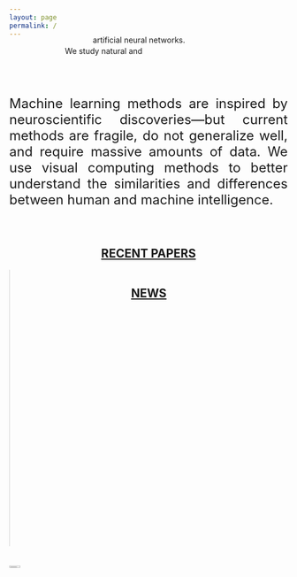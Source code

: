```yaml
---
layout: page
permalink: /
---
```

 
<!--<div id='advertisement' style='position:absolute;top:20px;right:20px'>
  <center>
    <img src='gfx/heart.png' style='width:30px'><br><a href='https://mpsych.org/join/'>JOIN US!</a>
  </center>
</div>
-->

<span class="teaser" style="left:20%;position:relative">We study <span class="bluetext">natural</span> and</span>
<span class="teaser" style="position: relative; float:left; left:30%;margin-top:-20px;"><span class="bluetext">artificial neural networks</span>.</span>

<br><br>
<p align="justify" style="font-size:24px">
Machine learning methods are inspired by neuroscientific discoveries&mdash;but current methods are fragile, do not generalize well, and require massive amounts of data. We use <span class="bluetext">visual computing methods</span> to better understand the similarities and differences between <span class="bluetext">human and machine intelligence</span>.
</p>

<br>
<div class="twocolumn">
<h2 style='text-align:center'><a href="{{ site.baseurl }}/research" class="cleanlink">RECENT PAPERS</a></h2>
<div id="bibtex_display" bibtexkeys="paulick2022promoting|singh2022how|baidak2021cellprofiler|franke2021fiberstars|franke2020modern"></div>
</div>

<div class="twocolumn" style="overflow:hidden;height:500px;border-left:solid thin lightgray;">
<h2 style='text-align:center'><a href="https://twitter.com/mpsychUMB" target="_blank" class="cleanlink">NEWS</a></h2>
<a class="twitter-timeline" data-width="390" data-height="500" data-theme="light" data-link-color="#29ABE2" data-show-replies="false" data-show-retweets="false" data-tweet-limit="3" data-dnt="true" data-cards="hidden" data-chrome="nofooter noheader noscrollbar noborders" href="https://twitter.com/mpsychUMB?ref_src=twsrc%5Etfw"></a> <script async src="https://platform.twitter.com/widgets.js" charset="utf-8"></script>
</div>

<div class="bibtex_template">
  <div class="researchteaser" style="height:86px;display:flex;align-items:center;">
    <img class='bibtexVar thumb blacknwhite' extra='BIBTEXKEY' src="papers/+BIBTEXKEY+.png" style="width:20%">
      <div style="line-height:normal;width:310px">
        <a class='bibtexVar cleanlink' href='paper?+BIBTEXKEY+' extra='BIBTEXKEY'><span class='title'></span></a><br>
        <span class='small lightgray shortvenue'></span>
      </div>
  </div>
</div>




<script type='text/javascript' src='/js/jquery.js'></script>
<script type='text/javascript' src='/js/moment.js'></script>
<script type='text/javascript' src='/js/bibtex.js'></script>

<bibtex src='/papers/pub.bib'></bibtex>


